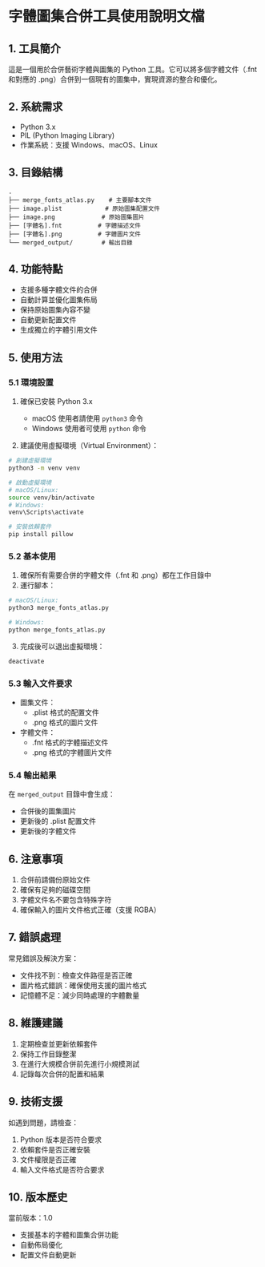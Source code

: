 # 字體圖集合併工具使用說明文檔

## 1. 工具簡介

這是一個用於合併藝術字體與圖集的 Python 工具。它可以將多個字體文件（.fnt 和對應的 .png）合併到一個現有的圖集中，實現資源的整合和優化。

## 2. 系統需求

- Python 3.x
- PIL (Python Imaging Library)
- 作業系統：支援 Windows、macOS、Linux

## 3. 目錄結構
```
.
├── merge_fonts_atlas.py    # 主要腳本文件
├── image.plist            # 原始圖集配置文件
├── image.png             # 原始圖集圖片
├── [字體名].fnt          # 字體描述文件
├── [字體名].png          # 字體圖片文件
└── merged_output/        # 輸出目錄
```

## 4. 功能特點

- 支援多種字體文件的合併
- 自動計算並優化圖集佈局
- 保持原始圖集內容不變
- 自動更新配置文件
- 生成獨立的字體引用文件

## 5. 使用方法

### 5.1 環境設置

1. 確保已安裝 Python 3.x
   - macOS 使用者請使用 `python3` 命令
   - Windows 使用者可使用 `python` 命令

2. 建議使用虛擬環境（Virtual Environment）：
```bash
# 創建虛擬環境
python3 -m venv venv

# 啟動虛擬環境
# macOS/Linux:
source venv/bin/activate
# Windows:
venv\Scripts\activate

# 安裝依賴套件
pip install pillow
```

### 5.2 基本使用

1. 確保所有需要合併的字體文件（.fnt 和 .png）都在工作目錄中
2. 運行腳本：
```bash
# macOS/Linux:
python3 merge_fonts_atlas.py

# Windows:
python merge_fonts_atlas.py
```

3. 完成後可以退出虛擬環境：
```bash
deactivate
```

### 5.3 輸入文件要求

- 圖集文件：
  - .plist 格式的配置文件
  - .png 格式的圖片文件
- 字體文件：
  - .fnt 格式的字體描述文件
  - .png 格式的字體圖片文件

### 5.4 輸出結果

在 `merged_output` 目錄中會生成：
- 合併後的圖集圖片
- 更新後的 .plist 配置文件
- 更新後的字體文件

## 6. 注意事項

1. 合併前請備份原始文件
2. 確保有足夠的磁碟空間
3. 字體文件名不要包含特殊字符
4. 確保輸入的圖片文件格式正確（支援 RGBA）

## 7. 錯誤處理

常見錯誤及解決方案：
- 文件找不到：檢查文件路徑是否正確
- 圖片格式錯誤：確保使用支援的圖片格式
- 記憶體不足：減少同時處理的字體數量

## 8. 維護建議

1. 定期檢查並更新依賴套件
2. 保持工作目錄整潔
3. 在進行大規模合併前先進行小規模測試
4. 記錄每次合併的配置和結果

## 9. 技術支援

如遇到問題，請檢查：
1. Python 版本是否符合要求
2. 依賴套件是否正確安裝
3. 文件權限是否正確
4. 輸入文件格式是否符合要求

## 10. 版本歷史

當前版本：1.0
- 支援基本的字體和圖集合併功能
- 自動佈局優化
- 配置文件自動更新 